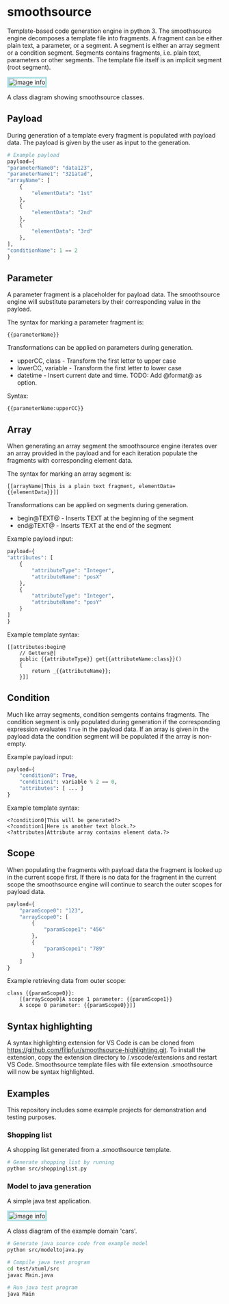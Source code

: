 # smoothsource
Template-based code generation engine in python 3.
The smoothsource engine decomposes a template file into fragments. A fragment can be either plain text, a parameter, or a segment. A segment is either an array segment or a condition segment. Segments contains fragments, i.e. plain text, parameters or other segments. The template file itself is an implicit segment (root segment).

<style type="text/css">
    img {
        image-rendering: pixelated;
        border: 4px solid powderblue;
    }
</style>
![image info](./images/smoothsource.png)

A class diagram showing smoothsource classes.
## Payload
During generation of a template every fragment is populated with payload data. The payload is given by the user as input to the generation.
``` python
# Example payload
payload={
"parameterName0": "data123",
"parameterName1": "321atad",
"arrayName": [
    {
        "elementData": "1st"
    },
    {
        "elementData": "2nd"
    },
    {
        "elementData": "3rd"
    },
],
"conditionName": 1 == 2
}
```
## Parameter
A parameter fragment is a placeholder for payload data. The smoothsource engine will substitute parameters by their corresponding value in the payload.

The syntax for marking a parameter fragment is:
```
{{parameterName}}
```

Transformations can be applied on parameters during generation.
* upperCC, class - Transform the first letter to upper case
* lowerCC, variable - Transform the first letter to lower case
* datetime - Insert current date and time. TODO: Add @format@ as option.

Syntax:
```
{{parameterName:upperCC}}
```

## Array
When generating an array segment the smoothsource engine iterates over an array provided in the payload and for each iteration populate the fragments with corresponding element data. 

The syntax for marking an array segment is:
```
[[arrayName|This is a plain text fragment, elementData={{elementData}}]]
```

Transformations can be applied on segments during generation.
* begin@TEXT@ - Inserts TEXT at the beginning of the segment
* end@TEXT@ - Inserts TEXT at the end of the segment

Example payload input:
```python
payload={
"attributes": [
    {
        "attributeType": "Integer",
        "attributeName": "posX"
    },
    {
        "attributeType": "Integer",
        "attributeName": "posY"
    }
]
}
```
Example template syntax:
```
[[attributes:begin@
    // Getters@|
    public {{attributeType}} get{{attributeName:class}}()
    {
        return _{{attributeName}};
    }]]
```

## Condition
Much like array segments, condition semgents contains fragments. The condition segment is only populated during generation if the corresponding expression evaluates ```True``` in the payload data. If an array is given in the payload data the condition segment will be populated if the array is non-empty.

Example payload input:
```python
payload={
    "condition0": True,
    "condition1": variable % 2 == 0,
    "attributes": [ ... ]
}
```
Example template syntax:
```
<?condition0|This will be generated?>
<?condition1|Here is another text block.?>
<?attributes|Attribute array contains element data.?>
```
## Scope
When populating the fragments with payload data the fragment is looked up in the current scope first. If there is no data for the fragment in the current scope the smoothsource engine will continue to search the outer scopes for payload data.
```python
payload={
    "paramScope0": "123",
    "arrayScope0": [
        {
            "paramScope1": "456"
        },
        {
            "paramScope1": "789"
        }
    ]
}
```
Example retrieving data from outer scope:
```
class {{paramScope0}}:
    [[arrayScope0|A scope 1 parameter: {{paramScope1}}
    A scope 0 parameter: {{paramScope0}}]]
```
## Syntax highlighting
A syntax highlighting extension for VS Code is can be cloned from https://github.com/filipfur/smoothsource-highlighting.git. To install the extension, copy the extension directory to <user home>/.vscode/extensions and restart VS Code. Smoothsource template files with file extension .smoothsource will now be syntax highlighted.

## Examples
This repository includes some example projects for demonstration and testing purposes.
### Shopping list
A shopping list generated from a .smoothsource template.
```bash
# Generate shopping list by running
python src/shoppinglist.py
```

### Model to java generation
A simple java test application.

![image info](./images/cars.png)

A class diagram of the example domain 'cars'.
```bash
# Generate java source code from example model
python src/modeltojava.py

# Compile java test program
cd test/xtuml/src
javac Main.java

# Run java test program
java Main
```
